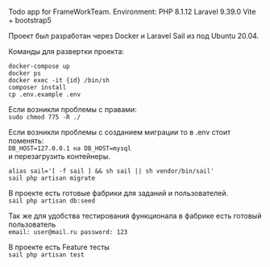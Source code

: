 Todo app for FrameWorkTeam.
Environment: 
PHP 8.1.12
Laravel 9.39.0
Vite + bootstrap5

Проект был разработан через Docker и Laravel Sail из под Ubuntu 20.04.


Команды для развертки проекта:

`docker-compose up`  
`docker ps`  
`docker exec -it {id} /bin/sh`  
`composer install`  
`cp .env.example .env`

Если возникли проблемы с правами:  
`sudo chmod 775 -R ./`

Если возникли проблемы с созданием миграции то в .env стоит поменять:  
`DB_HOST=127.0.0.1 на DB_HOST=mysql`  
и перезагрузить контейнеры.

`alias sail='[ -f sail ] && sh sail || sh vendor/bin/sail'`  
`sail php artisan migrate`

В проекте есть готовые фабрики для заданий и пользователей.  
`sail php artisan db:seed`  

Так же для удобства тестирования функционала в фабрике есть готовый пользователь  
`email: user@mail.ru
password: 123`  

В проекте есть Feature тесты  
`sail php artisan test`
